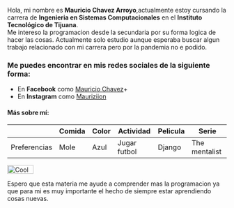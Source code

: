 

Hola, mi nombre es __Mauricio Chavez Arroyo__,actualmente estoy cursando la carrera de __Ingenieria en Sistemas Computacionales__ en el __Instituto Tecnológico de Tijuana__.  
Me intereso la programacion desde la secundaria por su forma logica de hacer las cosas.
Actualmente solo estudio aunque esperaba buscar algun trabajo relacionado con mi carrera pero por la pandemia no e podido.

### Me puedes encontrar en mis redes sociales de la siguiente forma:

* En __Facebook__ como [Mauricio Chavez](https://www.facebook.com/profile.php?id=100006650838910)+
* En __Instagram__ como [Mauriziion](https://www.instagram.com/mauriziion/?hl=en)

#### Más sobre mí:

|              | Comida | Color | Actividad        | Pelicula             | Serie            |
|--------------|--------|-------|------------------|----------------------|------------------|
| Preferencias |  Mole  | Azul  |    Jugar futbol  |          Django      | The mentalist    |

<a href="http://cooltext.com" target="_top"><img src="https://cooltext.com/images/ct_pixel.gif" width="60" height="20" alt="Cool Text: Logo and Graphics Generator" border="0" /></a>

Espero que esta materia me ayude a comprender mas la programacion ya que para mi es muy importante el hecho de siempre estar aprendiendo cosas nuevas.
